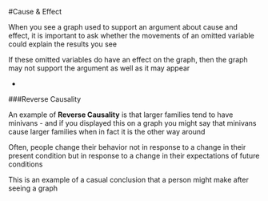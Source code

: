 #Cause & Effect

When you see a graph used to support an argument about cause and effect, it is important to ask whether the movements of an omitted variable could explain the results you see

If these omitted variables do have an effect on the graph, then the graph may not support the argument as well as it may appear

-

###Reverse Causality

An example of **Reverse Causality** is that larger families tend to have minivans - and if you displayed this on a graph you might say that minivans cause larger families when in fact it is the other way around

Often, people change their behavior not in response to a change in their present condition but in response to a change in their expectations of future conditions

This is an example of a casual conclusion that a person might make after seeing a graph
